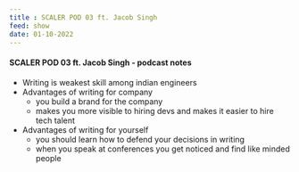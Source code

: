 ```yaml
---
title : SCALER POD 03 ft. Jacob Singh
feed: show
date: 01-10-2022
---
```



#### SCALER POD 03 ft. Jacob Singh - podcast notes 


- Writing is weakest skill among indian engineers
- Advantages of writing  for company
	- you build a brand for the company
	- makes you more visible to hiring devs and makes it easier to hire tech talent
- Advantages of writing  for yourself
	- you should learn how to defend your decisions in writing
	-  when you speak at conferences you get noticed and find like minded people
